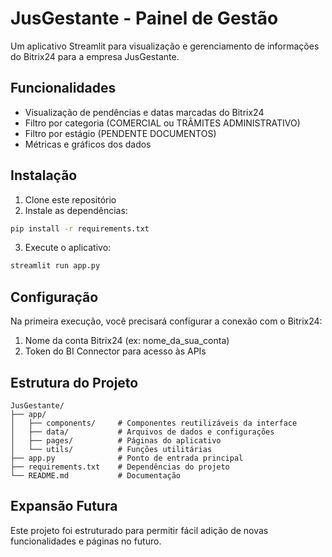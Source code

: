 # JusGestante - Painel de Gestão

Um aplicativo Streamlit para visualização e gerenciamento de informações do Bitrix24 para a empresa JusGestante.

## Funcionalidades

- Visualização de pendências e datas marcadas do Bitrix24
- Filtro por categoria (COMERCIAL ou TRÂMITES ADMINISTRATIVO)
- Filtro por estágio (PENDENTE DOCUMENTOS)
- Métricas e gráficos dos dados

## Instalação

1. Clone este repositório
2. Instale as dependências:

```bash
pip install -r requirements.txt
```

3. Execute o aplicativo:

```bash
streamlit run app.py
```

## Configuração

Na primeira execução, você precisará configurar a conexão com o Bitrix24:

1. Nome da conta Bitrix24 (ex: nome_da_sua_conta)
2. Token do BI Connector para acesso às APIs

## Estrutura do Projeto

```
JusGestante/
├── app/
│   ├── components/     # Componentes reutilizáveis da interface
│   ├── data/           # Arquivos de dados e configurações
│   ├── pages/          # Páginas do aplicativo
│   └── utils/          # Funções utilitárias
├── app.py              # Ponto de entrada principal
├── requirements.txt    # Dependências do projeto
└── README.md           # Documentação
```

## Expansão Futura

Este projeto foi estruturado para permitir fácil adição de novas funcionalidades e páginas no futuro. 